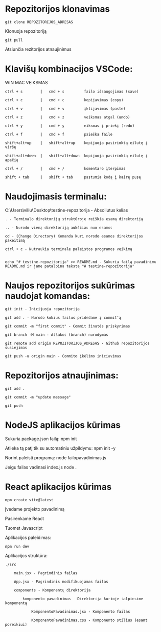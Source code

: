 
# Repozitorijos klonavimas

    git clone REPOZITORIJOS_ADRESAS
Klonuoja repozitoriją

    git pull 
Atsiunčia rezitorijos atnaujinimus

# Klavišų kombinacijos VSCode:

WIN             MAC                 VEIKSMAS  

    ctrl + s        |   cmd + s         failo išsaugojimas (save) 

    ctrl + c        |   cmd + c         kopijavimas (copy)

    ctrl + v        |   cmd + v         įklijavimas (paste)

    ctrl + z        |   cmd + z         veiksmas atgal (undo)

    ctrl + y        |   cmd + y         eiksmas į priekį (redo)

    ctrl + f        |   cmd + f         paieška faile

    shift+alt+up    |   shift+alt+up    kopijuoja pasirinktą eilutę į viršų

    shift+alt+down  |   shift+alt+down  kopijuoja pasirinktą eilutę į apačią

    ctrl + /        |   cmd + /         komentaro įterpimas

    shift + tab     |   shift + tab     pastumia kodą į kairę pusę

# Naudojimasis terminalu:

  

C:\Users\viliu\Desktop\testine-repozitorija - Absoliutus kelias

    . - Terminalo direktorijų struktūroje reiškia esamą direktoriją

    .. - Nurodo vieną direktoriją aukščiau nuo esamos

    cd - (Change Directory) Komanda kuri norodo esamos direktorijos pakeitimą

    ctrl + c - Nutraukia terminale paleistos programos veikimą
  

    echo "# testine-repozitorija" >> README.md - Sukuria failą pavadinimu README.md ir jame patalpina tekstą "# testine-repozitorija"

  

# Naujos repozitorijos sukūrimas naudojat komandas:

    git init - Inicijuoja repozitoriją

    git add . - Nurodo kokius failus pridedame į commit'ą

    git commit -m "first commit" - Commit žinutės priskyrimas

    git branch -M main - Atšakos (branch) nurodymas

    git remote add origin REPOZITORIJOS_ADRESAS - Github repozitorijos susiejimas

    git push -u origin main - Commito įkėlimo iniciavimas

  

# Repozitorijos atnaujinimas:

  

    git add .

    git commit -m "update message"

    git push

# NodeJS aplikacijos kūrimas
Sukuria package.json failą:
    npm init 

Atlieka tą patį tik su automatiniu užpildymu:
    npm init -y 

Norint paleisti programą:
    node failopavadinimas.js  

Jeigu failas vadinasi index.js
    node .

# React aplikacijos kūrimas
    npm create vite@latest

Įvedame projekto pavadinimą

Pasirenkame React

Tuomet Javascript

Aplikacijos paleidimas:

    npm run dev

Aplikacijos struktūra:

    ./src

        main.jsx - Pagrindinis failas

        App.jsx - Pagrindinis modifikuojamas failas

        components - Komponentų direktorija

            komponento-pavadinimas - Direktorija kurioje talpinsime komponentą

                KomponentoPavadinimas.jsx - Komponento failas

                KomponentoPavadinimas.css - Komponento stilius (esant poreikiui)
